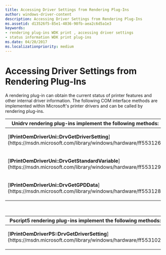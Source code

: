 ```yaml
---
title: Accessing Driver Settings from Rendering Plug-Ins
author: windows-driver-content
description: Accessing Driver Settings from Rendering Plug-Ins
ms.assetid: d13526f5-85e1-4036-98fb-aea2c6d5a1e3
keywords:
- rendering plug-ins WDK print , accessing driver settings
- status information WDK print plug-ins
ms.date: 04/20/2017
ms.localizationpriority: medium
---
```


# Accessing Driver Settings from Rendering Plug-Ins





A rendering plug-in can obtain the current status of printer features and other internal driver information. The following COM interface methods are implemented within Microsoft's printer drivers and can be called by rendering plug-ins.

<table>
<colgroup>
<col width="100%" />
</colgroup>
<thead>
<tr class="header">
<th>Unidrv rendering plug-ins implement the following methods:</th>
</tr>
</thead>
<tbody>
<tr class="odd">
<td><p>[<strong>IPrintOemDriverUni::DrvGetDriverSetting</strong>](https://msdn.microsoft.com/library/windows/hardware/ff553126)</p></td>
</tr>
<tr class="even">
<td><p>[<strong>IPrintOemDriverUni::DrvGetStandardVariable</strong>](https://msdn.microsoft.com/library/windows/hardware/ff553129)</p></td>
</tr>
<tr class="odd">
<td><p>[<strong>IPrintOemDriverUni::DrvGetGPDData</strong>](https://msdn.microsoft.com/library/windows/hardware/ff553128)</p></td>
</tr>
</tbody>
</table>

 

<table>
<colgroup>
<col width="100%" />
</colgroup>
<thead>
<tr class="header">
<th>Pscript5 rendering plug-ins implement the following methods:</th>
</tr>
</thead>
<tbody>
<tr class="odd">
<td><p>[<strong>IPrintOemDriverPS::DrvGetDriverSetting</strong>](https://msdn.microsoft.com/library/windows/hardware/ff553102)</p></td>
</tr>
</tbody>
</table>

 

 

 




